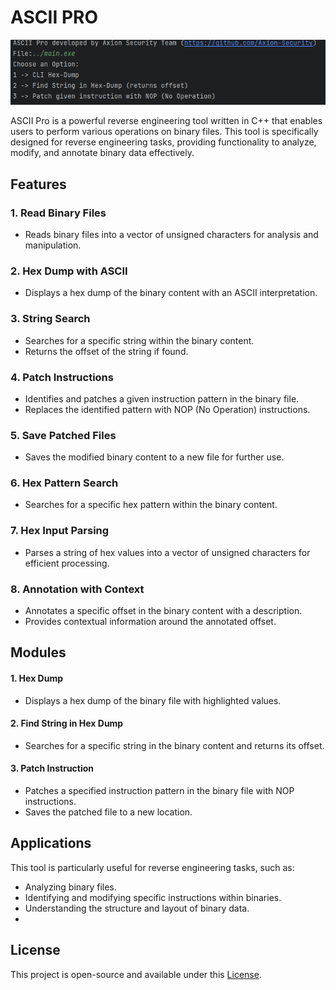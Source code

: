 # ASCII PRO
![img.png](img.png)

ASCII Pro is a powerful reverse engineering tool written in C++ that enables users to perform various operations on binary files. This tool is specifically designed for reverse engineering tasks, providing functionality to analyze, modify, and annotate binary data effectively.

## Features

### 1. Read Binary Files
- Reads binary files into a vector of unsigned characters for analysis and manipulation.

### 2. Hex Dump with ASCII
- Displays a hex dump of the binary content with an ASCII interpretation.

### 3. String Search
- Searches for a specific string within the binary content.
- Returns the offset of the string if found.

### 4. Patch Instructions
- Identifies and patches a given instruction pattern in the binary file.
- Replaces the identified pattern with NOP (No Operation) instructions.

### 5. Save Patched Files
- Saves the modified binary content to a new file for further use.

### 6. Hex Pattern Search
- Searches for a specific hex pattern within the binary content.

### 7. Hex Input Parsing
- Parses a string of hex values into a vector of unsigned characters for efficient processing.

### 8. Annotation with Context
- Annotates a specific offset in the binary content with a description.
- Provides contextual information around the annotated offset.

## Modules

#### 1. **Hex Dump**
- Displays a hex dump of the binary file with highlighted values.

#### 2. **Find String in Hex Dump**
- Searches for a specific string in the binary content and returns its offset.

#### 3. **Patch Instruction**
- Patches a specified instruction pattern in the binary file with NOP instructions.
- Saves the patched file to a new location.

## Applications
This tool is particularly useful for reverse engineering tasks, such as:

- Analyzing binary files.
- Identifying and modifying specific instructions within binaries.
- Understanding the structure and layout of binary data.
- 
## License
This project is open-source and available under this [License](LICENSE).